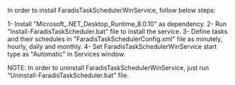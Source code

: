 In order to install FaradisTaskSchedulerWinService, follow below steps:

1- Install "Microsoft_.NET_Desktop_Runtime_8.0.10" as dependency.
2- Run "Install-FaradisTaskScheduler.bat" file to install the service.
3- Define tasks and their schedules in "FaradisTaskSchedulerConfig.xml" file as minutely, hourly, daily and monthly.
4- Set FaradisTaskSchedulerWinService start type as "Automatic" in Services window.

NOTE: In order to uninstall FaradisTaskSchedulerWinService, just run "Uninstall-FaradisTaskScheduler.bat" file.
